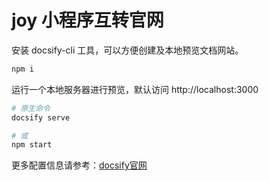 # joy 小程序互转官网

安装 docsify-cli 工具，可以方便创建及本地预览文档网站。

```bash
npm i
```

运行一个本地服务器进行预览，默认访问 http://localhost:3000

```bash
# 原生命令
docsify serve

# 或
npm start
```

更多配置信息请参考：[docsify官网](https://docsify.js.org/#/zh-cn/)
